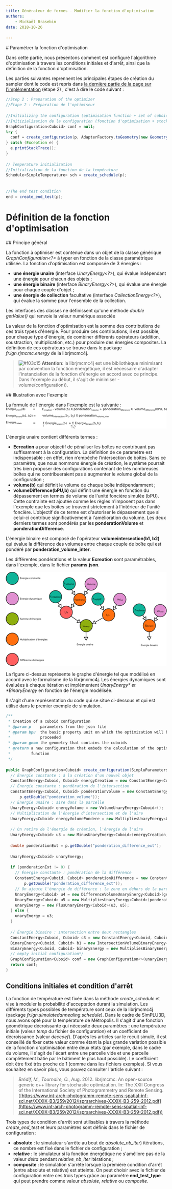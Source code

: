 ```yaml
---
title: Générateur de formes - Modifier la fonction d'optimisation
authors:
    - Mickaël Brasebin
date: 2018-10-26

---
```


# Paramétrer la fonction d'optimisation

Dans cette partie, nous présentons comment est configuré l'algorithme d'optimisation à travers les conditions initiales et d'arrêt, ainsi que la définition de la fonction d'optimisation.

Les parties suivantes reprennent les principales étapes de création du sampler dont le code est repris dans [la dernière partie de la page sur l'implémentation](./custom-generator.md#implementation) (étape 2) , c'est à dire le code suivant :

```JAVA
//Step 2 : Preparation of the optimizer
//Étape 2 : Préparation de l'optimiseur

//Initializing the configuration (optimisation function + set of cuboid)
//Initizialization de la configuration (fonction d'optimisation + stock les cuboids de la configuration courante
GraphConfiguration<Cuboid> conf = null;
try {
  conf = create_configuration(p, AdapterFactory.toGeometry(new GeometryFactory(), bpu.getGeom()), bpu);
} catch (Exception e) {
  e.printStackTrace();
}

// Temperature initialization
//Initialization de la fonction de la température
Schedule<SimpleTemperature> sch = create_schedule(p);


//The end test condition
end = create_end_test(p);
```

# Définition de la fonction d'optimisation

## Principe général

La fonction à optimiser est contenue dans un objet de la classe générique *GraphConfiguration<?>* à typer en fonction de la classe paramétrique utilisée. La fonction d'optimisation est composée de 3 énergies :

- **une énergie unaire** (interface *UnaryEnergy<?>*), qui évalue indépendant une énergie pour chacun des objets  ;
- **une énergie binaire** (interface *BinaryEnergy<?>*), qui évalue une énergie pour chaque couple d'objet ;
- **une énergie de collection** facultative  (interface *CollectionEnergy<?>*), qui évalue la somme pour l'ensemble de la collection.

Les interfaces des classes ne définissent qu'une méthode *double getValue()* qui renvoie la valeur numérique associée

La valeur de la fonction d'optimisation est la somme des contributions de ces trois types d'énergie. Pour produire ces contributions, il est possible, pour chaque type d'énergie, de combiner différents opérateurs (addition, soustraction, multiplication, etc.) pour produire des énergies composites. La définition de ces opérateurs se trouve dans le package *fr.ign.rjmcmc.energy* de la librjmcmc4j.

> ![#f03c15](https://placehold.it/15/f03c15/000000?text=+) **Attention**: la librjmcmc4j est une bibliothèque minimisant par convention la fonction énergétique, il est nécessaire d'adapter l'instanciation de la fonction d'énergie en accord avec ce principe. Dans l'exemple au début, il s'agit de minimiser - volume(configuration)).


## Illustration avec l'exemple

La formule de l'énergie dans l'exemple est la suivante :
![Formule ](./img/energieformule.png)

L'énergie unaire contient différents termes :
- **Ecreation** a pour objectif de pénaliser les boîtes ne contribuant pas suffisamment à la configuration. La définition de ce paramètre est indispensable : en effet, rien n’empêche l’intersection de boîtes. Sans ce paramètre, que nous nommons énergie de création, le système pourrait très bien proposer des configurations contenant de très nombreuses boîtes qui ne contribueraient pas à augmenter le volume global de la configuration ;
- **volume(b)** qui définit le volume de chaque boîte indépendamment ;
- **volumeDifference(bPU,b)** qui définit une énergie en fonction du dépassement en termes de volume de l'unité foncière simulée (bPU). Cette contrainte est ajoutée comme les règles n'imposent pas dans l'exemple que les boîtes se trouvent strictement à l'intérieur de l'unité foncière. L'objectif de ce terme est d'autoriser le dépassement que si celui-ci contribue significativement à l'amélioration du volume.
Les deux derniers termes sont pondérés par les **ponderationVolume** et **ponderationDifference**.

L'énergie binaire est composé de l'opérateur **volumeintersection(b1, b2)** qui évalue la différence des volumes entre chaque couple de boîte qui est pondéré par **ponderation_volume_inter**.

Les différentes pondérations et la valeur **Ecreation** sont paramétrables, dans l'exemple, dans le fichier **params.json**.

![Graphe d'énergie ](./img/graph.png)

La figure ci-dessus représente le graphe d'énergie tel que modélisé en accord avec le formalisme de la librjmcmc4j. Les énergies dynamiques sont évaluées à chaque itération et implémentent  *UnaryEnergy<?>* et  *BinaryEnergy<?>* en fonction de l'énergie modélisée.

Il s'agit d'une représentation du code qui se situe ci-dessous et qui est utilisé dans le premier exemple de simulation.

```JAVA
/**
 * Creation of a cuboid configuration
 * @param p    parameters from the json file
 * @param bpu  the basic property unit on which the optimization will be
 *             proceeded
 * @param geom the geometry that contains the cuboids
 * @return a new configuration that embeds the calculation of the optimization
 *         function
 */

public GraphConfiguration<Cuboid> create_configuration(SimpluParameters p, Geometry geom, BasicPropertyUnit bpu) {
  // Énergie constante : à la création d'un nouvel objet
  ConstantEnergy<Cuboid, Cuboid> energyCreation = new ConstantEnergy<Cuboid, Cuboid>(p.getDouble("energy"));
  // Énergie constante : pondération de l'intersection
  ConstantEnergy<Cuboid, Cuboid> ponderationVolume = new ConstantEnergy<Cuboid, Cuboid>(
      p.getDouble("ponderation_volume"));
  // Énergie unaire : aire dans la parcelle
  UnaryEnergy<Cuboid> energyVolume = new VolumeUnaryEnergy<Cuboid>();
  // Multiplication de l'énergie d'intersection et de l'aire
  UnaryEnergy<Cuboid> energyVolumePondere = new MultipliesUnaryEnergy<Cuboid>(ponderationVolume, energyVolume);

  // On retire de l'énergie de création, l'énergie de l'aire
  UnaryEnergy<Cuboid> u3 = new MinusUnaryEnergy<Cuboid>(energyCreation, energyVolumePondere);

  double ponderationExt = p.getDouble("ponderation_difference_ext");

  UnaryEnergy<Cuboid> unaryEnergy;

  if (ponderationExt != 0) {
    // Énergie constante : pondération de la différence
    ConstantEnergy<Cuboid, Cuboid> ponderationDifference = new ConstantEnergy<Cuboid, Cuboid>(
        p.getDouble("ponderation_difference_ext"));
    // On ajoute l'énergie de différence : la zone en dehors de la parcelle
    UnaryEnergy<Cuboid> u4 = new DifferenceVolumeUnaryEnergy<Cuboid>(geom);
    UnaryEnergy<Cuboid> u5 = new MultipliesUnaryEnergy<Cuboid>(ponderationDifference, u4);
    unaryEnergy = new PlusUnaryEnergy<Cuboid>(u3, u5);
  } else {
    unaryEnergy = u3;
  }

  // Énergie binaire : intersection entre deux rectangles
  ConstantEnergy<Cuboid, Cuboid> c3 = new ConstantEnergy<Cuboid, Cuboid>(p.getDouble("ponderation_volume_inter"));
  BinaryEnergy<Cuboid, Cuboid> b1 = new IntersectionVolumeBinaryEnergy<Cuboid>();
  BinaryEnergy<Cuboid, Cuboid> binaryEnergy = new MultipliesBinaryEnergy<Cuboid, Cuboid>(c3, b1);
  // empty initial configuration*/
  GraphConfiguration<Cuboid> conf = new GraphConfiguration<>(unaryEnergy, binaryEnergy);
  return conf;
}
```

## Conditions initiales et condition d'arrêt

La fonction de température est fixée dans la méthode *create_schedule* et vise à moduler la probabilité d'acceptation durant la simulation. Les différents types possibles de température sont ceux de la librjmcmc4j (package *fr.ign.simulatedannealing.schedule*). Dans le cadre de SimPLU3D, nous avons opté pour la température de Métropolis. Il s'agit d'une fonction géométrique décroissante qui nécessite deux paramètres : une température initiale (valeur *temp* du fichier de configuration) et un coefficient de décroissance (valeur *deccoef*). D'après les articles sur le recuit simulé, il est conseillé de fixer cette valeur comme étant la plus grande variation possible de la fonction d'optimisation entre deux états (par exemple, dans le cadre du volume, il s'agit de l'écart entre une parcelle vide et une parcelle complètement bâtie par le bâtiment le plus haut possible). Le coefficient doit être fixé très proche de 1 (comme dans les fichiers exemples). Si vous souhaitez en savoir plus, vous pouvez consulter l'article suivant :

> *Brédif, M., Tournaire, O.*, Aug. 2012. librjmcmc: An open-source generic c++ library for stochastic optimization. In: The XXII Congress of the International Society of Photogrammetry and Remote Sensing. ([https://www.int-arch-photogramm-remote-sens-spatial-inf-sci.net/XXXIX-B3/259/2012/isprsarchives-XXXIX-B3-259-2012.pdf](https://www.int-arch-photogramm-remote-sens-spatial-inf-sci.net/XXXIX-B3/259/2012/isprsarchives-XXXIX-B3-259-2012.pdf))

Trois types de condition d'arrêt sont utilisables à travers la méthode *create_end_test* et leurs paramètres sont définis dans le fichier de configuration :
- **absolute** : le simulateur s'arrête au bout de *absolute_nb_iter*) itérations, ce nombre est fixé dans le fichier de configuration ;
- **relative** : le simulateur si la fonction énergétique ne s'améliore pas de la valeur *delta* pendant *relative_nb_iter* itérations ;
- **composite** : le simulation s'arrête lorsque la première condition d'arrêt (entre absolute et relative) est atteinte.
On peut choisir avec le fichier de configuration entre ces trois types grâce au paramètre **end_test_type** qui peut prendre comme valeur *absolute*, *relative* ou *composite*.
